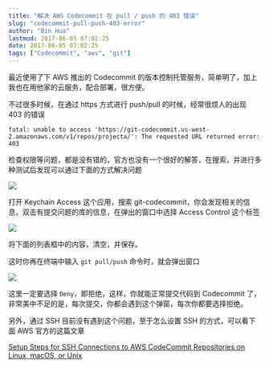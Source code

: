```yaml
---
title: "解决 AWS Codecommit 在 pull / push 的 403 错误"
slug: "codecommit-pull-push-403-error"
author: "Bin Hua"
lastmod: 2017-06-05 07:02:25
date: 2017-06-05 07:02:25
tags: ["Codecommit", "aws", "git"]
---
```


最近使用了下 AWS 推出的 Codecommit 的版本控制托管服务，简单明了，加上我也在用他家的云服务，配合部署，很方便。

不过很多时候，在通过 https 方式进行 push/pull 的时候，经常很烦人的出现 403 的错误

```
fatal: unable to access 'https://git-codecommit.us-west-2.amazonaws.com/v1/repos/projecta/': The requested URL returned error: 403
```

检查权限等问题，都是没有错的，官方也没有一个很好的解答，在搜索，并进行多种测试后发现可以通过下面的方式解决问题

![](https://storage.tourcoder.com/tcblog/codecommit-pull-push-403-error-01.png)

打开 Keychain Access 这个应用，搜索 git-codecommit，你会发现相关的信息，双击有提交问题的库的信息，在弹出的窗口中选择 Access Control 这个标签

![](https://storage.tourcoder.com/tcblog/codecommit-pull-push-403-error-02.png)

将下面的列表框中的内容，清空，并保存。

这时你再在终端中输入 `git pull/push` 命令时，就会弹出窗口

![](https://storage.tourcoder.com/tcblog/codecommit-pull-push-403-error-03.png)

这里一定要选择 `Deny`，即拒绝，这样，你就能正常提交代码到 Codecommit 了，非常美中不足的是，每次提交，你都会遇到这个弹窗，每次你都要选择拒绝。

另外，通过 SSH 目前没有遇到这个问题，至于怎么设置 SSH 的方式，可以看下面 AWS 官方的这篇文章

[Setup Steps for SSH Connections to AWS CodeCommit Repositories on Linux, macOS, or Unix](http://docs.aws.amazon.com/codecommit/latest/userguide/setting-up-ssh-unixes.html)
